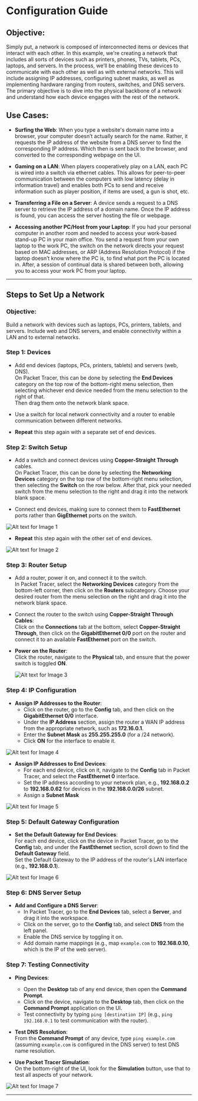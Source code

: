 # Configuration Guide

## Objective:
Simply put, a network is composed of interconnected items or devices that interact with each other. In this example, we're creating a network that includes all sorts of devices such as printers, phones, TVs, tablets, PCs, laptops, and servers. In the process, we’ll be enabling these devices to communicate with each other as well as with external networks. This will include assigning IP addresses, configuring subnet masks, as well as implementing hardware ranging from routers, switches, and DNS servers. The primary objective is to dive into the physical backbone of a network and understand how each device engages with the rest of the network.

## Use Cases:

- **Surfing the Web**: When you type a website's domain name into a browser, your computer doesn’t actually search for the name. Rather, it requests the IP address of the website from a DNS server to find the corresponding IP address. Which then is sent back to the browser, and converted to the corresponding webpage on the UI.

- **Gaming on a LAN**: When players cooperatively play on a LAN, each PC is wired into a switch via ethernet cables. This allows for peer-to-peer communication between the computers with low latency (delay in information travel) and enables both PCs to send and receive information such as player position, if items are used, a gun is shot, etc.

- **Transferring a File on a Server**: A device sends a request to a DNS server to retrieve the IP address of a domain name. Once the IP address is found, you can access the server hosting the file or webpage.

- **Accessing another PC/Host from your Laptop**: If you had your personal computer in another room and needed to access your work-based stand-up PC in your main office. You send a request from your own laptop to the work PC, the switch on the network directs your request based on MAC addresses, or ARP (Address Resolution Protocol) if the laptop doesn’t know where the PC is, to find what port the PC is located in. After, a session of continual data is shared between both, allowing you to access your work PC from your laptop.

---

## Steps to Set Up a Network

### Objective:
Build a network with devices such as laptops, PCs, printers, tablets, and servers. Include web and DNS servers, and enable connectivity within a LAN and to external networks.

### Step 1: Devices
- Add end devices (laptops, PCs, printers, tablets) and servers (web, DNS).  
  On Packet Tracer, this can be done by selecting the **End Devices** category on the top row of the bottom-right menu selection, then selecting whichever end device needed from the menu selection to the right of that.  
  Then drag them onto the network blank space.

- Use a switch for local network connectivity and a router to enable communication between different networks.

- **Repeat** this step again with a separate set of end devices.

### Step 2: Switch Setup
- Add a switch and connect devices using **Copper-Straight Through** cables.  
  On Packet Tracer, this can be done by selecting the **Networking Devices** category on the top row of the bottom-right menu selection, then selecting the **Switch** on the row below. After that, pick your needed switch from the menu selection to the right and drag it into the network blank space.

- Connect end devices, making sure to connect them to **FastEthernet** ports rather than **GigEthernet** ports on the switch.

![Alt text for Image 1](./Image%201.png)

- **Repeat** this step again with the other set of end devices.

![Alt text for Image 2](./Image%202.png)

### Step 3: Router Setup
- Add a router, power it on, and connect it to the switch.  
  In Packet Tracer, select the **Networking Devices** category from the bottom-left corner, then click on the **Routers** subcategory. Choose your desired router from the menu selection on the right and drag it into the network blank space.

- Connect the router to the switch using **Copper-Straight Through Cables**:  
  Click on the **Connections** tab at the bottom, select **Copper-Straight Through**, then click on the **GigabitEthernet 0/0** port on the router and connect it to an available **FastEthernet** port on the switch.

- **Power on the Router**:  
  Click the router, navigate to the **Physical** tab, and ensure that the power switch is toggled **ON**.

  ![Alt text for Image 3](./Image%203.png)

### Step 4: IP Configuration
- **Assign IP Addresses to the Router**:
  - Click on the router, go to the **Config** tab, and then click on the **GigabitEthernet 0/0** interface.
  - Under the **IP Address** section, assign the router a WAN IP address from the appropriate network, such as **172.16.0.1**.
  - Enter the **Subnet Mask** as **255.255.255.0** (for a /24 network).
  - Click **ON** for the interface to enable it.

![Alt text for Image 4](./Image%204.png)

- **Assign IP Addresses to End Devices**:
  - For each end device, click on it, navigate to the **Config** tab in Packet Tracer, and select the **FastEthernet 0** interface.
  - Set the IP address according to your network plan, e.g., **192.168.0.2** to **192.168.0.62** for devices in the **192.168.0.0/26** subnet.
  - Assign a **Subnet Mask**
 
![Alt text for Image 5](./Image%205.png)

### Step 5: Default Gateway Configuration
- **Set the Default Gateway for End Devices**:  
  For each end device, click on the device in Packet Tracer, go to the **Config** tab, and under the **FastEthernet** section, scroll down to find the **Default Gateway** field.  
  Set the Default Gateway to the IP address of the router's LAN interface (e.g., **192.168.0.1**).

![Alt text for Image 6](./Image%206.png)

### Step 6: DNS Server Setup
- **Add and Configure a DNS Server**:
  - In Packet Tracer, go to the **End Devices** tab, select a **Server**, and drag it into the workspace.
  - Click on the server, go to the **Config** tab, and select **DNS** from the left panel.
  - Enable the DNS service by toggling it on.
  - Add domain name mappings (e.g., map `example.com` to **192.168.0.10**, which is the IP of the web server).

### Step 7: Testing Connectivity

- **Ping Devices**:
  - Open the **Desktop** tab of any end device, then open the **Command Prompt**.
  - Click on the device, navigate to the **Desktop** tab, then click on the **Command Prompt** application on the UI.
  - Test connectivity by typing `ping [destination IP]` (e.g., `ping 192.168.0.1` to test communication with the router).

- **Test DNS Resolution**:  
  From the **Command Prompt** of any device, type `ping example.com` (assuming `example.com` is configured in the DNS server) to test DNS name resolution.

- **Use Packet Tracer Simulation**:  
  On the bottom-right of the UI, look for the **Simulation** button, use that to test all aspects of your network.

![Alt text for Image 7](./Image%207.png)

---
